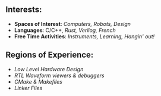 ## Interests:
* **Spaces of Interest**: *Computers, Robots, Design*
* **Languages**: C/C++, *Rust, Verilog, French*
* **Free Time Activities**: *Instruments, Learning, Hangin' out!*

## Regions of Experience:
- *Low Level Hardware Design*
- *RTL Waveform viewers & debuggers*
- *CMake & Makefiles*
- *Linker Files*
